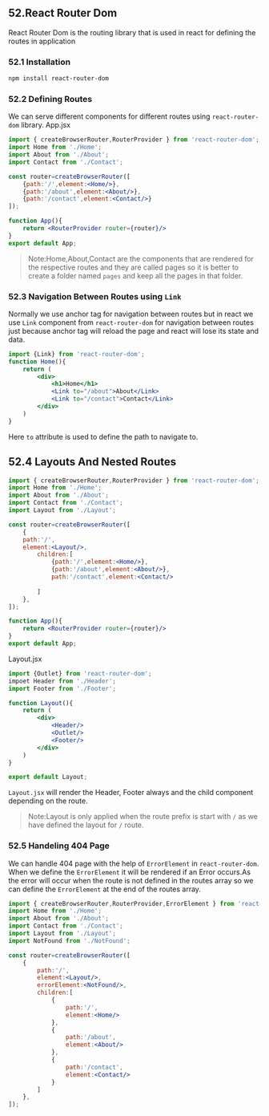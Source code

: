 ## 52.React Router Dom  
React Router Dom is the routing library that is used in react for defining the routes in application


### 52.1 Installation
```bash
npm install react-router-dom
```

### 52.2 Defining Routes
We can serve different components for different routes using `react-router-dom` library.
App.jsx
```jsx
import { createBrowserRouter,RouterProvider } from 'react-router-dom';
import Home from './Home';
import About from './About';
import Contact from './Contact';

const router=createBrowserRouter([
    {path:'/',element:<Home/>},
    {path:'/about',element:<About/>},
    {path:'/contact',element:<Contact/>}
]);

function App(){
    return <RouterProvider router={router}/>
}
export default App;
```

> Note:Home,About,Contact are the components that are rendered for the respective routes and they are called pages so it is better to create a folder named `pages` and keep all the pages in that folder.

### 52.3 Navigation Between Routes using `Link`
Normally we use anchor tag for navigation between routes but in react we use `Link` component from `react-router-dom` for navigation between routes
just because anchor tag will reload the page and react will lose its state and data.
```jsx
import {Link} from 'react-router-dom';
function Home(){
    return (
        <div>
            <h1>Home</h1>
            <Link to="/about">About</Link>
            <Link to="/contact">Contact</Link>
        </div>
    )
}
```
Here `to` attribute is used to define the path to navigate to.


## 52.4 Layouts And Nested Routes
```jsx
import { createBrowserRouter,RouterProvider } from 'react-router-dom';
import Home from './Home';
import About from './About';
import Contact from './Contact';
import Layout from './Layout';

const router=createBrowserRouter([
    {
    path:'/',
    element:<Layout/>,
        children:[
            {path:'/',element:<Home/>},
            {path:'/about',element:<About/>},
            path:'/contact',element:<Contact/>
            
        ]
    },
]);

function App(){
    return <RouterProvider router={router}/>
}
export default App;
```

Layout.jsx
```jsx
import {Outlet} from 'react-router-dom';
impoet Header from './Header';
import Footer from './Footer';

function Layout(){
    return (
        <div>
            <Header/>
            <Outlet/>
            <Footer/>
        </div>
    )
}

export default Layout;
```


`Layout.jsx` will render the Header, Footer always and the child component depending on the route.


> Note:Layout is only applied when the route prefix is start with `/` as we have defined the layout for `/` route.


### 52.5 Handeling 404 Page
We can handle 404 page with the help of `ErrorElement` in `react-router-dom`. When we define the `ErrorElement` it will be rendered
if an Error occurs.As the error will occur when the route is not defined in the routes array so we can define the `ErrorElement` at the end of the routes array.
```jsx
import { createBrowserRouter,RouterProvider,ErrorElement } from 'react-router-dom';
import Home from './Home';
import About from './About';
import Contact from './Contact';
import Layout from './Layout';
import NotFound from './NotFound';

const router=createBrowserRouter([
    {
        path:'/',
        element:<Layout/>,
        errorElement:<NotFound/>,
        children:[
            {
                path:'/',
                element:<Home/>
            },
            {
                path:'/about',
                element:<About/>
            },
            {
                path:'/contact',
                element:<Contact/>
            }
        ]
    },
]);
```




